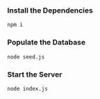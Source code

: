 ### Install the Dependencies

    npm i

### Populate the Database

    node seed.js

### Start the Server

    node index.js
